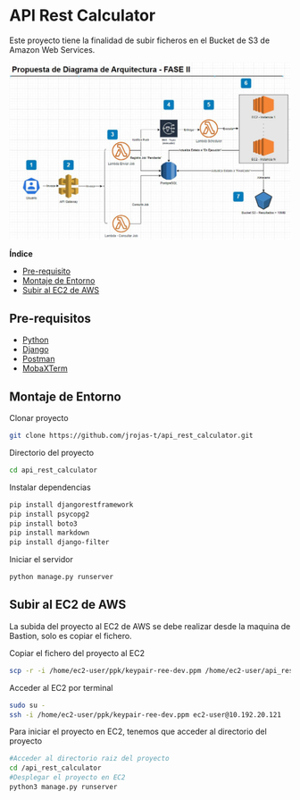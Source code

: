 
# API Rest Calculator

Este proyecto tiene la finalidad de subir ficheros en el Bucket de S3 de Amazon Web Services.







![Logo](https://raw.githubusercontent.com/jrojas-t/api_rest_calculator/master/arquitectura.JPG)

**Índice**
- [Pre-requisito](#Pre-requisitos)
- [Montaje de Entorno](#Montaje-de-Entorno)
- [Subir al EC2 de AWS](#Subir-al-ec2-de-aws)


## Pre-requisitos

 - [Python](https://www.python.org/downloads/)
 - [Django](https://www.djangoproject.com/download/)
 - [Postman](https://www.postman.com/downloads/)
 - [MobaXTerm](https://mobaxterm.mobatek.net/download.html)



## Montaje de Entorno

Clonar proyecto

```bash
git clone https://github.com/jrojas-t/api_rest_calculator.git
```

Directorio del proyecto

```bash
cd api_rest_calculator
```

Instalar dependencias

```bash
pip install djangorestframework
pip install psycopg2
pip install boto3
pip install markdown
pip install django-filter
```

Iniciar el servidor

```bash
python manage.py runserver
```

## Subir al EC2 de AWS

La subida del proyecto al EC2 de AWS se debe realizar desde la maquina de Bastion, solo es copiar el fichero.

Copiar el fichero del proyecto al EC2
```bash
scp -r -i /home/ec2-user/ppk/keypair-ree-dev.ppm /home/ec2-user/api_rest_calculator/ ec2-user@10.192.20.121:/home/ec2-user
```
Acceder al EC2 por terminal
```bash
sudo su -
ssh -i /home/ec2-user/ppk/keypair-ree-dev.ppm ec2-user@10.192.20.121
```

Para iniciar el proyecto en EC2, tenemos que acceder al directorio del proyecto
```bash
#Acceder al directorio raiz del proyecto
cd /api_rest_calculator
#Desplegar el proyecto en EC2
python3 manage.py runserver
```